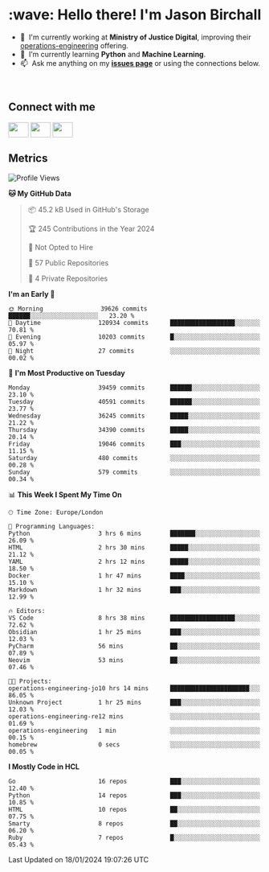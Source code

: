 <h1 align="left" id="jason-title">:wave: Hello there! I'm Jason Birchall</h1>

- :office: &nbsp;I'm currently working at **Ministry of Justice Digital**, improving their [operations-engineering](https://github.com/ministryofjustice/operations-engineering) offering.
- :seedling: &nbsp;I’m currently learning **Python** and **Machine Learning**.
- :mailbox: &nbsp;Ask me anything on my **[issues page]** or using the connections below.


<br>

<h2>Connect with me</h2>
<p>
<a href="https://twitter.com/jsonBirchall" target="blank"><img align="center" src="https://cdn.jsdelivr.net/npm/simple-icons@3.0.1/icons/twitter.svg" alt="" height="30" width="40" /></a>
<a href="https://keybase.io/json0" target="blank"><img align="center" src="https://cdn.jsdelivr.net/npm/simple-icons@3.0.1/icons/keybase.svg" alt="" height="30" width="40" /></a>
<a href="https://www.reddit.com/user/kakorate" target="blank"><img align="center" src="https://cdn.jsdelivr.net/npm/simple-icons@3.0.1/icons/reddit.svg" alt="" height="30" width="40" /></a>
</p>

<h2>Metrics</h2>

<!--START_SECTION:waka-->
![Profile Views](http://img.shields.io/badge/Profile%20Views-0-blue)

**🐱 My GitHub Data** 

> 📦 45.2 kB Used in GitHub's Storage 
 > 
> 🏆 245 Contributions in the Year 2024
 > 
> 🚫 Not Opted to Hire
 > 
> 📜 57 Public Repositories 
 > 
> 🔑 4 Private Repositories 
 > 
**I'm an Early 🐤** 

```text
🌞 Morning                39626 commits       ██████░░░░░░░░░░░░░░░░░░░   23.20 % 
🌆 Daytime                120934 commits      ██████████████████░░░░░░░   70.81 % 
🌃 Evening                10203 commits       █░░░░░░░░░░░░░░░░░░░░░░░░   05.97 % 
🌙 Night                  27 commits          ░░░░░░░░░░░░░░░░░░░░░░░░░   00.02 % 
```
📅 **I'm Most Productive on Tuesday** 

```text
Monday                   39459 commits       ██████░░░░░░░░░░░░░░░░░░░   23.10 % 
Tuesday                  40591 commits       ██████░░░░░░░░░░░░░░░░░░░   23.77 % 
Wednesday                36245 commits       █████░░░░░░░░░░░░░░░░░░░░   21.22 % 
Thursday                 34390 commits       █████░░░░░░░░░░░░░░░░░░░░   20.14 % 
Friday                   19046 commits       ███░░░░░░░░░░░░░░░░░░░░░░   11.15 % 
Saturday                 480 commits         ░░░░░░░░░░░░░░░░░░░░░░░░░   00.28 % 
Sunday                   579 commits         ░░░░░░░░░░░░░░░░░░░░░░░░░   00.34 % 
```


📊 **This Week I Spent My Time On** 

```text
🕑︎ Time Zone: Europe/London

💬 Programming Languages: 
Python                   3 hrs 6 mins        ███████░░░░░░░░░░░░░░░░░░   26.09 % 
HTML                     2 hrs 30 mins       █████░░░░░░░░░░░░░░░░░░░░   21.12 % 
YAML                     2 hrs 12 mins       █████░░░░░░░░░░░░░░░░░░░░   18.50 % 
Docker                   1 hr 47 mins        ████░░░░░░░░░░░░░░░░░░░░░   15.10 % 
Markdown                 1 hr 32 mins        ███░░░░░░░░░░░░░░░░░░░░░░   12.99 % 

🔥 Editors: 
VS Code                  8 hrs 38 mins       ██████████████████░░░░░░░   72.62 % 
Obsidian                 1 hr 25 mins        ███░░░░░░░░░░░░░░░░░░░░░░   12.03 % 
PyCharm                  56 mins             ██░░░░░░░░░░░░░░░░░░░░░░░   07.89 % 
Neovim                   53 mins             ██░░░░░░░░░░░░░░░░░░░░░░░   07.46 % 

🐱‍💻 Projects: 
operations-engineering-jo10 hrs 14 mins      ██████████████████████░░░   86.05 % 
Unknown Project          1 hr 25 mins        ███░░░░░░░░░░░░░░░░░░░░░░   12.03 % 
operations-engineering-re12 mins             ░░░░░░░░░░░░░░░░░░░░░░░░░   01.69 % 
operations-engineering   1 min               ░░░░░░░░░░░░░░░░░░░░░░░░░   00.15 % 
homebrew                 0 secs              ░░░░░░░░░░░░░░░░░░░░░░░░░   00.05 % 
```

**I Mostly Code in HCL** 

```text
Go                       16 repos            ███░░░░░░░░░░░░░░░░░░░░░░   12.40 % 
Python                   14 repos            ███░░░░░░░░░░░░░░░░░░░░░░   10.85 % 
HTML                     10 repos            ██░░░░░░░░░░░░░░░░░░░░░░░   07.75 % 
Smarty                   8 repos             ██░░░░░░░░░░░░░░░░░░░░░░░   06.20 % 
Ruby                     7 repos             █░░░░░░░░░░░░░░░░░░░░░░░░   05.43 % 
```




 Last Updated on 18/01/2024 19:07:26 UTC
<!--END_SECTION:waka-->

<!-- links -->

[issues page]: https://github.com/jasonBirchall/jasonBirchall/issues "jasonBirchall/issues"
